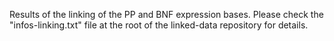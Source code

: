 Results of the linking of the PP and BNF expression bases. Please check the "infos-linking.txt" file at the root of the linked-data repository for details.
